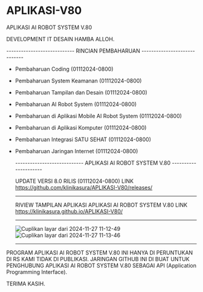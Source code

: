 # APLIKASI-V80
APLIKASI AI ROBOT SYSTEM V.80

DEVELOPMENT IT DESAIN HAMBA ALLOH.


  ---------------------------- RINCIAN PEMBAHARUAN -----------------------------

- Pembaharuan Coding (01112024-0800)

- Pembaharuan System Keamanan (01112024-0800)

- Pembaharuan Tampilan dan Desain (01112024-0800)

- Pembaharuan AI Robot System (01112024-0800)

- Pembaharuan di Aplikasi Mobile AI Robot System (01112024-0800)

- Pembaharuan di Aplikasi Komputer (01112024-0800)

- Pembaharuan Integrasi SATU SEHAT (01112024-0800)

- Pembaharuan Jaringan Internet (01112024-0800)


  ---------------------------- APLIKASI AI ROBOT SYSTEM V.80 ---------------------

  UPDATE VERSI 8.0 RILIS (01112024-0800) LINK https://github.com/klinikasura/APLIKASI-V80/releases/

  ----------------------------------------------------------------------------------

  RIVIEW TAMPILAN APLIKASI APLIKASI AI ROBOT SYSTEM V.80 LINK https://klinikasura.github.io/APLIKASI-V80/

  -----------------------------------------------------------------------------------

  ![Cuplikan layar dari 2024-11-27 11-12-49](https://github.com/user-attachments/assets/608bcddc-ae4b-4033-bb8f-c51950cb20b1)
  ![Cuplikan layar dari 2024-11-27 11-13-46](https://github.com/user-attachments/assets/0ff2938b-16a1-4936-87eb-260ae0320c1b)

  -----------------------------------------------------------------------------------

 PROGRAM APLIKASI AI ROBOT SYSTEM V.80 INI HANYA DI PERUNTUKAN DI RS KAMI TIDAK DI PUBLIKASI.
 JARINGAN GITHUB INI DI BUAT UNTUK PENGHUBUNG APLIKASI AI ROBOT SYSTEM V.80 SEBAGAI API (Application Programming Interface).

 TERIMA KASIH.


